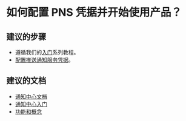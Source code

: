 <properties
    pageTitle="How do I configure PNS credentials and get started?"
    description="如何配置 PNS 凭据并开始使用产品？"
    service="microsoft.notificationhubs"
    authors="locphan"
    displayOrder="8"
    selfHelpType="resource"
    resource="namespaces"
    resourceTags="notificationHubs"
    productPesIds=""
    supportToicIds =""
    cloudEnvironments="public"
/>


# <a name="how-do-i-configure-pns-credentials-and-get-started"></a>如何配置 PNS 凭据并开始使用产品？

## <a name="recommended-steps"></a>**建议的步骤**
* 遵循我们的[入门](http://go.microsoft.com/fwlink/?LinkID=824685)系列教程。</br>
* [配置推送通知服务凭据](data-blade:Microsoft_Azure_NotificationHubs.NotificationHubServices)。<br>

## <a name="recommended-documents"></a>**建议的文档**
* [通知中心文档](http://go.microsoft.com/fwlink/?LinkID=824686)<br>
* [通知中心入门](http://go.microsoft.com/fwlink/?LinkID=824685)<br>
* [功能和概念](http://go.microsoft.com/fwlink/?LinkID=824687)<br>



<!--HONumber=Nov16_HO4-->


